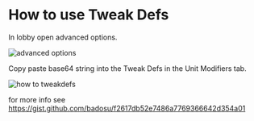 # How to use Tweak Defs

In lobby open advanced options.

![advanced options](https://i.postimg.cc/28GJ0gpR/bar-001.png)

Copy paste base64 string into the Tweak Defs in the Unit Modifiers tab.

![how to tweakdefs](https://i.postimg.cc/Wzn9fqH6/bar-002.png)

for more info see https://gist.github.com/badosu/f2617db52e7486a7769366642d354a01
